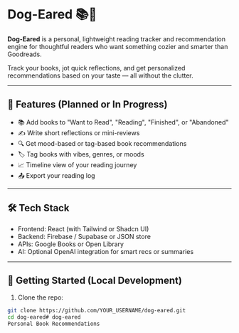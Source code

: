 # Dog-Eared 📚🐾

**Dog-Eared** is a personal, lightweight reading tracker and recommendation engine for thoughtful readers who want something cozier and smarter than Goodreads.

Track your books, jot quick reflections, and get personalized recommendations based on your taste — all without the clutter.

---

## 🌟 Features (Planned or In Progress)
- 📚 Add books to "Want to Read", "Reading", "Finished", or "Abandoned"
- ✍️ Write short reflections or mini-reviews
- 🔍 Get mood-based or tag-based book recommendations
- 🏷️ Tag books with vibes, genres, or moods
- 📈 Timeline view of your reading journey
- 📤 Export your reading log

---

## 🛠 Tech Stack
- Frontend: React (with Tailwind or Shadcn UI)
- Backend: Firebase / Supabase or JSON store
- APIs: Google Books or Open Library
- AI: Optional OpenAI integration for smart recs or summaries

---

## 🚀 Getting Started (Local Development)

1. Clone the repo:
```bash
git clone https://github.com/YOUR_USERNAME/dog-eared.git
cd dog-eared# dog-eared
Personal Book Recommendations
